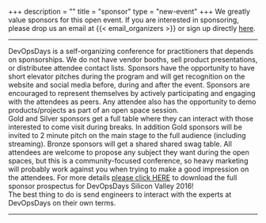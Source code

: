 +++
description = ""
title = "sponsor"
type = "new-event"
+++
We greatly value sponsors for this open event.  If you are interested in sponsoring, please drop us an email at {{< email_organizers >}} or sign up directly <a href="https://register.devopsdayssv.com/sponsorship/">here</a>.

<hr>

DevOpsDays is a self-organizing conference for practitioners that depends on sponsorships. We do not have vendor booths, sell product presentations, or distributee attendee contact lists. Sponsors have the opportunity to have short elevator pitches during the program and will get recognition on the website and social media before, during and after the event. Sponsors are encouraged to represent themselves by actively participating and engaging with the attendees as peers. Any attendee also has the opportunity to demo products/projects as part of an open space session.
<br>
Gold and Silver sponsors get a full table where they can interact with those interested to come visit during breaks. In addition Gold sponsors will be invited to 2 minute pitch on the main stage to the full audience (including streaming). Bronze sponsors will get a shared shared swag table. All attendees are welcome to propose any subject they want during the open spaces, but this is a community-focused conference, so heavy marketing will probably work against you when trying to make a good impression on the attendees.
For more details <a href="/events/2016-siliconvalley/SponsorshipProspectusdodsv2016.pdf" target="_blank">please click HERE</a> to download the full sponsor prospectus for DevOpsDays Silicon Valley 2016!
<br>
The best thing to do is send engineers to interact with the experts at DevOpsDays on their own terms.
<br>
<hr/>